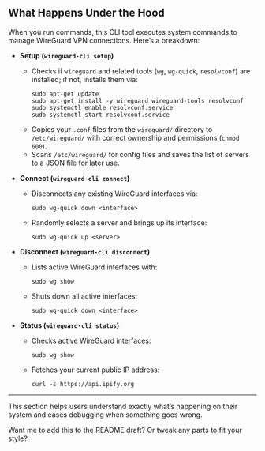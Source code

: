 ## What Happens Under the Hood

When you run commands, this CLI tool executes system commands to manage WireGuard VPN connections. Here’s a breakdown:

- **Setup (`wireguard-cli setup`)**
  - Checks if `wireguard` and related tools (`wg`, `wg-quick`, `resolvconf`) are installed; if not, installs them via:
    ```
    sudo apt-get update
    sudo apt-get install -y wireguard wireguard-tools resolvconf
    sudo systemctl enable resolvconf.service
    sudo systemctl start resolvconf.service
    ```
  - Copies your `.conf` files from the `wireguard/` directory to `/etc/wireguard/` with correct ownership and permissions (`chmod 600`).
  - Scans `/etc/wireguard/` for config files and saves the list of servers to a JSON file for later use.

- **Connect (`wireguard-cli connect`)**
  - Disconnects any existing WireGuard interfaces via:
    ```
    sudo wg-quick down <interface>
    ```
  - Randomly selects a server and brings up its interface:
    ```
    sudo wg-quick up <server>
    ```

- **Disconnect (`wireguard-cli disconnect`)**
  - Lists active WireGuard interfaces with:
    ```
    sudo wg show
    ```
  - Shuts down all active interfaces:
    ```
    sudo wg-quick down <interface>
    ```

- **Status (`wireguard-cli status`)**
  - Checks active WireGuard interfaces:
    ```
    sudo wg show
    ```
  - Fetches your current public IP address:
    ```
    curl -s https://api.ipify.org
    ```

---

This section helps users understand exactly what’s happening on their system and eases debugging when something goes wrong.

Want me to add this to the README draft? Or tweak any parts to fit your style?
